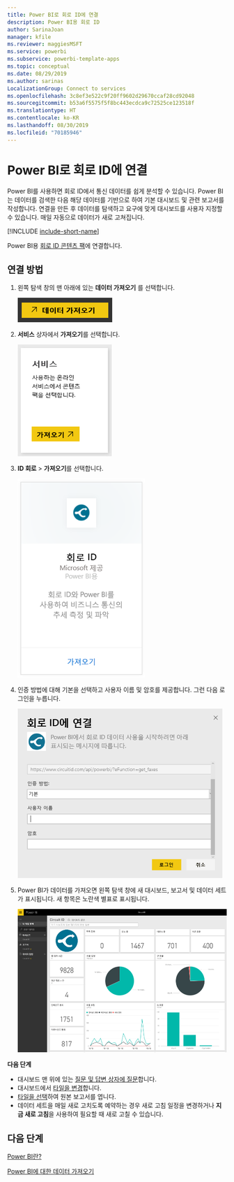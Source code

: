```yaml
---
title: Power BI로 회로 ID에 연결
description: Power BI용 회로 ID
author: SarinaJoan
manager: kfile
ms.reviewer: maggiesMSFT
ms.service: powerbi
ms.subservice: powerbi-template-apps
ms.topic: conceptual
ms.date: 08/29/2019
ms.author: sarinas
LocalizationGroup: Connect to services
ms.openlocfilehash: 3c8ef3e522c9f20ff9602d29670ccaf28cd92048
ms.sourcegitcommit: b53a6f5575f5f8bc443ecdca9c72525ce123518f
ms.translationtype: HT
ms.contentlocale: ko-KR
ms.lasthandoff: 08/30/2019
ms.locfileid: "70185946"
---
```

# <a name="connect-to-circuit-id-with-power-bi"></a>Power BI로 회로 ID에 연결
Power BI를 사용하면 회로 ID에서 통신 데이터를 쉽게 분석할 수 있습니다. Power BI는 데이터를 검색한 다음 해당 데이터를 기반으로 하여 기본 대시보드 및 관련 보고서를 작성합니다. 연결을 만든 후 데이터를 탐색하고 요구에 맞게 대시보드를 사용자 지정할 수 있습니다. 매일 자동으로 데이터가 새로 고쳐집니다.

[!INCLUDE [include-short-name](./includes/service-deprecate-content-packs.md)]

Power BI용 [회로 ID 콘텐츠 팩](https://app.powerbi.com/getdata/services/circuitid)에 연결합니다.

## <a name="how-to-connect"></a>연결 방법
1. 왼쪽 탐색 창의 맨 아래에 있는 **데이터 가져오기** 를 선택합니다.
   
    ![](media/service-connect-to-circuit-id/getdata.png)
2. **서비스** 상자에서 **가져오기**를 선택합니다.
   
    ![](media/service-connect-to-circuit-id/services.png)
3. **ID 회로** \> **가져오기**를 선택합니다.
   
    ![](media/service-connect-to-circuit-id/circuitid.png)
4. 인증 방법에 대해 기본을 선택하고 사용자 이름 및 암호를 제공합니다. 그런 다음 로그인을 누릅니다.
   
    ![](media/service-connect-to-circuit-id/circuitid_login.png)
5. Power BI가 데이터를 가져오면 왼쪽 탐색 창에 새 대시보드, 보고서 및 데이터 세트가 표시됩니다. 새 항목은 노란색 별표로 표시됩니다.
   
    ![](media/service-connect-to-circuit-id/circuitid_dashboard_chrome.png)

**다음 단계**

* 대시보드 맨 위에 있는 [질문 및 답변 상자에 질문](consumer/end-user-q-and-a.md)합니다.
* 대시보드에서 [타일을 변경](service-dashboard-edit-tile.md)합니다.
* [타일을 선택](consumer/end-user-tiles.md)하여 원본 보고서를 엽니다.
* 데이터 세트을 매일 새로 고치도록 예약하는 경우 새로 고침 일정을 변경하거나 **지금 새로 고침**을 사용하여 필요할 때 새로 고칠 수 있습니다.

## <a name="next-steps"></a>다음 단계
[Power BI란?](power-bi-overview.md)

[Power BI에 대한 데이터 가져오기](service-get-data.md)

